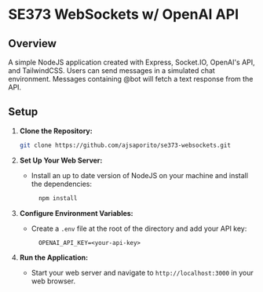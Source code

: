 # SE373 WebSockets w/ OpenAI API

## Overview

A simple NodeJS application created with Express, Socket.IO, OpenAI's API, and TailwindCSS. Users can send messages in a simulated chat environment. Messages containing @bot will fetch a text response from the API. 

## Setup

1. **Clone the Repository:**

    ```sh
    git clone https://github.com/ajsaporito/se373-websockets.git
    ```

2. **Set Up Your Web Server:**

    - Install an up to date version of NodeJS on your machine and install the dependencies:

      ```sh
        npm install
      ```

3. **Configure Environment Variables:**

    - Create a `.env` file at the root of the directory and add your API key:

      ```env
        OPENAI_API_KEY=<your-api-key>
      ```

4. **Run the Application:**

    - Start your web server and navigate to `http://localhost:3000` in your web browser.

